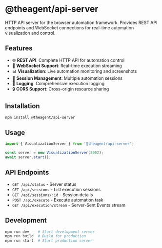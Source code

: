 # @theagent/api-server

HTTP API server for the browser automation framework. Provides REST API
endpoints and WebSocket connections for real-time automation visualization and
control.

## Features

- 🌐 **REST API**: Complete HTTP API for automation control
- 🔌 **WebSocket Support**: Real-time execution streaming
- 📊 **Visualization**: Live automation monitoring and screenshots
- 🎯 **Session Management**: Multiple automation sessions
- 📝 **Logging**: Comprehensive execution logging
- 🔒 **CORS Support**: Cross-origin resource sharing

## Installation

```bash
npm install @theagent/api-server
```

## Usage

```typescript
import { VisualizationServer } from '@theagent/api-server';

const server = new VisualizationServer(3002);
await server.start();
```

## API Endpoints

- `GET /api/status` - Server status
- `GET /api/sessions` - List execution sessions
- `GET /api/sessions/:id` - Session details
- `POST /api/execute` - Execute automation task
- `GET /api/execution/stream` - Server-Sent Events stream

## Development

```bash
npm run dev    # Start development server
npm run build  # Build for production
npm run start  # Start production server
```
